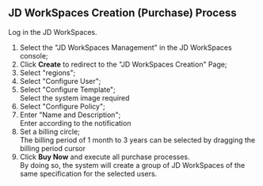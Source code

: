 ## JD WorkSpaces Creation (Purchase) Process
Log in the JD WorkSpaces.<br>
1. Select the "JD WorkSpaces Management" in the JD WorkSpaces console;<br>
2. Click **Create** to redirect to the "JD WorkSpaces Creation" Page;<br>
3. Select "regions";<br>
4. Select "Configure User";<br>
5. Select "Configure Template";<br>
Select the system image required<br>
6. Select "Configure Policy";<br>
7. Enter "Name and Description";<br>
Enter according to the notification<br>
8. Set a billing circle;<br>
The billing period of 1 month to 3 years can be selected by dragging the billing period cursor<br>
9. Click **Buy Now** and execute all purchase processes.<br>
By doing so, the system will create a group of JD WorkSpaces of the same specification for the selected users.<br>
